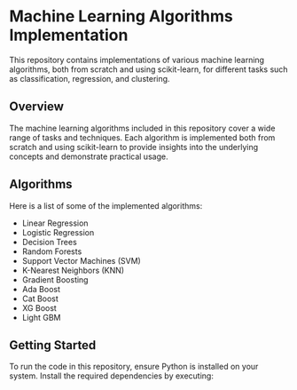 # Machine Learning Algorithms Implementation

This repository contains implementations of various machine learning algorithms, both from scratch and using scikit-learn, for different tasks such as classification, regression, and clustering.

## Overview

The machine learning algorithms included in this repository cover a wide range of tasks and techniques. Each algorithm is implemented both from scratch and using scikit-learn to provide insights into the underlying concepts and demonstrate practical usage.

## Algorithms

Here is a list of some of the implemented algorithms:

- Linear Regression
- Logistic Regression
- Decision Trees
- Random Forests
- Support Vector Machines (SVM)
- K-Nearest Neighbors (KNN)
- Gradient Boosting
- Ada Boost
- Cat Boost
- XG Boost
- Light GBM

## Getting Started

To run the code in this repository, ensure Python is installed on your system. Install the required dependencies by executing:

